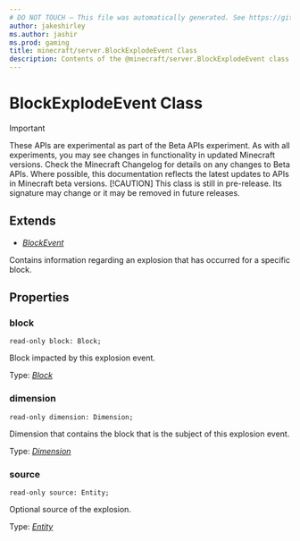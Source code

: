 ```yaml
---
# DO NOT TOUCH — This file was automatically generated. See https://github.com/mojang/minecraftapidocsgenerator to modify descriptions, examples, etc.
author: jakeshirley
ms.author: jashir
ms.prod: gaming
title: minecraft/server.BlockExplodeEvent Class
description: Contents of the @minecraft/server.BlockExplodeEvent class.
---
```

# BlockExplodeEvent Class
>[!IMPORTANT]
>These APIs are experimental as part of the Beta APIs experiment. As with all experiments, you may see changes in functionality in updated Minecraft versions. Check the Minecraft Changelog for details on any changes to Beta APIs. Where possible, this documentation reflects the latest updates to APIs in Minecraft beta versions.
> [!CAUTION]
> This class is still in pre-release.  Its signature may change or it may be removed in future releases.

## Extends
- [*BlockEvent*](BlockEvent.md)

Contains information regarding an explosion that has occurred for a specific block.

## Properties

### **block**
`read-only block: Block;`

Block impacted by this explosion event.

Type: [*Block*](Block.md)

### **dimension**
`read-only dimension: Dimension;`

Dimension that contains the block that is the subject of this explosion event.

Type: [*Dimension*](Dimension.md)

### **source**
`read-only source: Entity;`

Optional source of the explosion.

Type: [*Entity*](Entity.md)
